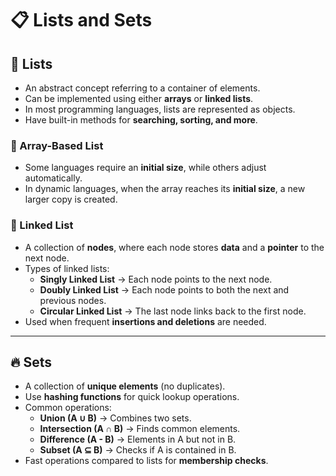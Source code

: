 # 📋 Lists and Sets

## 📌 Lists
- An abstract concept referring to a container of elements.
- Can be implemented using either **arrays** or **linked lists**.
- In most programming languages, lists are represented as objects.
- Have built-in methods for **searching, sorting, and more**.

### 📌 Array-Based List
- Some languages require an **initial size**, while others adjust automatically.
- In dynamic languages, when the array reaches its **initial size**, a new larger copy is created.

### 🔗 Linked List
- A collection of **nodes**, where each node stores **data** and a **pointer** to the next node.
- Types of linked lists:
  - **Singly Linked List** → Each node points to the next node.
  - **Doubly Linked List** → Each node points to both the next and previous nodes.
  - **Circular Linked List** → The last node links back to the first node.
- Used when frequent **insertions and deletions** are needed.

---

## 🔥 Sets
- A collection of **unique elements** (no duplicates).
- Use **hashing functions** for quick lookup operations.
- Common operations:
  - **Union (A ∪ B)** → Combines two sets.
  - **Intersection (A ∩ B)** → Finds common elements.
  - **Difference (A - B)** → Elements in A but not in B.
  - **Subset (A ⊆ B)** → Checks if A is contained in B.
- Fast operations compared to lists for **membership checks**.
